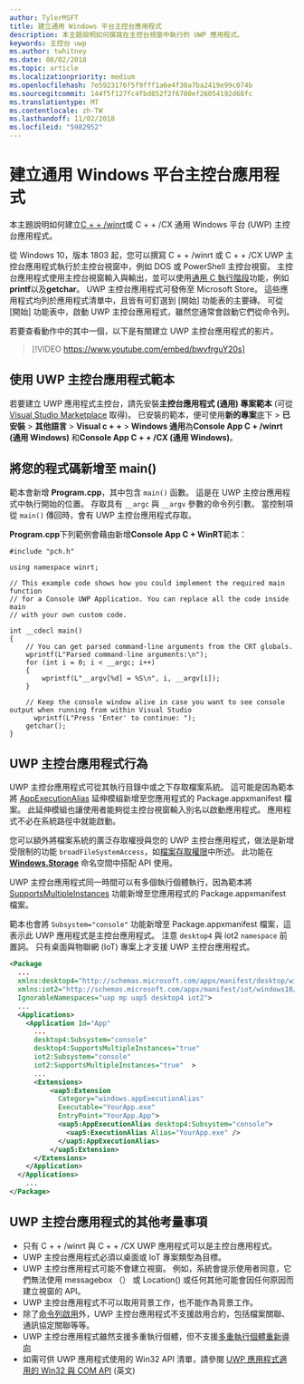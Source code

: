 ```yaml
---
author: TylerMSFT
title: 建立通用 Windows 平台主控台應用程式
description: 本主題說明如何撰寫在主控台視窗中執行的 UWP 應用程式。
keywords: 主控台 uwp
ms.author: twhitney
ms.date: 08/02/2018
ms.topic: article
ms.localizationpriority: medium
ms.openlocfilehash: 7e5923176f5f9fff1a6e4f30a7ba2419e99c074b
ms.sourcegitcommit: 144f5f127fc4fbd852f2f6780ef26054192d68fc
ms.translationtype: MT
ms.contentlocale: zh-TW
ms.lasthandoff: 11/02/2018
ms.locfileid: "5982952"
---
```

# <a name="create-a-universal-windows-platform-console-app"></a>建立通用 Windows 平台主控台應用程式

本主題說明如何建立[C + + /winrt](/windows/uwp/cpp-and-winrt-apis/intro-to-using-cpp-with-winrt)或 C + + /CX 通用 Windows 平台 (UWP) 主控台應用程式。

從 Windows 10，版本 1803 起，您可以撰寫 C + + /winrt 或 C + + /CX UWP 主控台應用程式執行於主控台視窗中，例如 DOS 或 PowerShell 主控台視窗。 主控台應用程式使用主控台視窗輸入與輸出，並可以使用[通用 C 執行階段](/cpp/c-runtime-library/reference/crt-alphabetical-function-reference)功能，例如**printf**以及**getchar**。 UWP 主控台應用程式可發佈至 Microsoft Store。 這些應用程式均列於應用程式清單中，且皆有可釘選到 \[開始\] 功能表的主要磚。 可從 [開始] 功能表中，啟動 UWP 主控台應用程式，雖然您通常會啟動它們從命令列。

若要查看動作中的其中一個，以下是有關建立 UWP 主控台應用程式的影片。

> [!VIDEO https://www.youtube.com/embed/bwvfrguY20s]

## <a name="use-a-uwp-console-app-template"></a>使用 UWP 主控台應用程式範本 

若要建立 UWP 應用程式主控台，請先安裝**主控台應用程式 (通用) 專案範本** (可從 [Visual Studio Marketplace](https://marketplace.visualstudio.com/items?itemName=AndrewWhitechapelMSFT.ConsoleAppUniversal) 取得)。 已安裝的範本，便可使用**新的專案**底下 > **已安裝** > **其他語言** > **Visual c + +** > **Windows 通用**為**Console App C + /winrt (通用 Windows)** 和**Console App C + + /CX (通用 Windows)**。

## <a name="add-your-code-to-main"></a>將您的程式碼新增至 main()

範本會新增 **Program.cpp**，其中包含 `main()` 函數。 這是在 UWP 主控台應用程式中執行開始的位置。 存取具有 `__argc` 與 `__argv` 參數的命令列引數。 當控制項從 `main()` 傳回時，會有 UWP 主控台應用程式存取。

**Program.cpp**下列範例會藉由新增**Console App C + WinRT**範本：

```cppwinrt
#include "pch.h"

using namespace winrt;

// This example code shows how you could implement the required main function
// for a Console UWP Application. You can replace all the code inside main
// with your own custom code.

int __cdecl main()
{
    // You can get parsed command-line arguments from the CRT globals.
    wprintf(L"Parsed command-line arguments:\n");
    for (int i = 0; i < __argc; i++)
    {
        wprintf(L"__argv[%d] = %S\n", i, __argv[i]);
    }

    // Keep the console window alive in case you want to see console output when running from within Visual Studio
      wprintf(L"Press 'Enter' to continue: ");
    getchar();
}
```

## <a name="uwp-console-app-behavior"></a>UWP 主控台應用程式行為

UWP 主控台應用程式可從其執行目錄中或之下存取檔案系統。 這可能是因為範本將 [AppExecutionAlias](https://docs.microsoft.com/uwp/schemas/appxpackage/uapmanifestschema/element-uap5-appexecutionalias) 延伸模組新增至您應用程式的 Package.appxmanifest 檔案。 此延伸模組也讓使用者能夠從主控台視窗輸入別名以啟動應用程式。 應用程式不必在系統路徑中就能啟動。

您可以額外將檔案系統的廣泛存取權授與您的 UWP 主控台應用程式，做法是新增受限制的功能 `broadFileSystemAccess`，如[檔案存取權限](https://docs.microsoft.com/windows/uwp/files/file-access-permissions)中所述。 此功能在 [**Windows.Storage**](https://msdn.microsoft.com/library/windows/apps/BR227346) 命名空間中搭配 API 使用。

UWP 主控台應用程式同一時間可以有多個執行個體執行，因為範本將 [SupportsMultipleInstances](multi-instance-uwp.md) 功能新增至您應用程式的 Package.appxmanifest 檔案。

範本也會將 `Subsystem="console"` 功能新增至 Package.appxmanifest 檔案，這表示此 UWP 應用程式是主控台應用程式。 注意 `desktop4` 與 iot2 `namespace` 前置詞。 只有桌面與物聯網 (IoT) 專案上才支援 UWP 主控台應用程式。

```xml
<Package
  ...
  xmlns:desktop4="http://schemas.microsoft.com/appx/manifest/desktop/windows10/4" 
  xmlns:iot2="http://schemas.microsoft.com/appx/manifest/iot/windows10/2" 
  IgnorableNamespaces="uap mp uap5 desktop4 iot2">
  ...
  <Applications>
    <Application Id="App"
      ...
      desktop4:Subsystem="console" 
      desktop4:SupportsMultipleInstances="true" 
      iot2:Subsystem="console" 
      iot2:SupportsMultipleInstances="true"  >
      ...
      <Extensions>
          <uap5:Extension 
            Category="windows.appExecutionAlias" 
            Executable="YourApp.exe" 
            EntryPoint="YourApp.App">
            <uap5:AppExecutionAlias desktop4:Subsystem="console">
              <uap5:ExecutionAlias Alias="YourApp.exe" />
            </uap5:AppExecutionAlias>
          </uap5:Extension>
      </Extensions>
    </Application>
  </Applications>
    ...
</Package>
```

## <a name="additional-considerations-for-uwp-console-apps"></a>UWP 主控台應用程式的其他考量事項

- 只有 C + + /winrt 與 C + + /CX UWP 應用程式可以是主控台應用程式。
- UWP 主控台應用程式必須以桌面或 IoT 專案類型為目標。
- UWP 主控台應用程式可能不會建立視窗。 例如，系統會提示使用者同意，它們無法使用 messagebox （） 或 Location() 或任何其他可能會因任何原因而建立視窗的 API。
- UWP 主控台應用程式不可以取用背景工作，也不能作為背景工作。
- 除了[命令列啟用](https://blogs.windows.com/buildingapps/2017/07/05/command-line-activation-universal-windows-apps/#5YJUzjBoXCL4MhAe.97)外，UWP 主控台應用程式不支援啟用合約，包括檔案關聯、通訊協定關聯等等。
- UWP 主控台應用程式雖然支援多重執行個體，但不支援[多重執行個體重新導向](multi-instance-uwp.md)
- 如需可供 UWP 應用程式使用的 Win32 API 清單，請參閱 [UWP 應用程式適用的 Win32 與 COM API](https://docs.microsoft.com/uwp/win32-and-com/win32-and-com-for-uwp-apps) (英文)